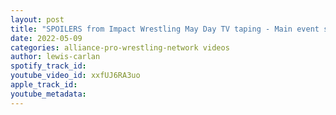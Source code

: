 ```yaml
---
layout: post
title: "SPOILERS from Impact Wrestling May Day TV taping - Main event set for Slammiversary plus more!"
date: 2022-05-09
categories: alliance-pro-wrestling-network videos
author: lewis-carlan
spotify_track_id: 
youtube_video_id: xxfUJ6RA3uo
apple_track_id: 
youtube_metadata: 
---
```

